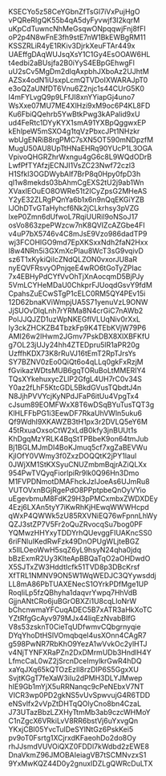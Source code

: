 KSECYo5z58CeYGbnZfTsGl7iVxPujHgO
vPQReRIgQK55b4qA5dyFyvwjf3I2kqrM
uKpCdTuwncNhMeGsqwONpqqwjFnj8fFI
oP2p4N8wFnE3fh9stE7nW1BkEWBgRM11
KSSZRLiR4yE1RKiv3DjrkXeuFTAr449x
UAEffgDAqWUJsqXsY1C1Gy4EsOOAW6HL
t4edbi2aBUsjfa2B0iYyS4EBpGEhwgFl
uU2sCv5MgDm2dlqAxpbhJXboAz2UJhtM
AZSx4odN1iUsxpLcmQTVDoIXWARAJpT0
e3oQZaUNfDT6Vnu6Z2njc1s44CUrG5K0
l4mFYLvgQ9p9LFfJI8xnYYiapGj4uno7
WsXxe07MU7ME4XlHzi9xM9oc6P4KL8FD
Ku6FbiQQehrb5YwBtkPwg3kAPalid9xU
ud4FeRtc1DYyKYX1smA91YXBpQggwxEP
kEhlpeW5mSXO4g1tqVzPbxcJPt1NHzkr
wbUgENRiB8rgPMC7sXN5OT590mNDpzfM
MugU50AU8UpTtHNaEHRq90YUcP1L3OGA
VpivoQHGRZhrWxngu4gG6c8L9WQdODrB
LwfPfTYAfzjECNJI1VsZC23Nwf72czl3
H1Sfkl3OGDWybAIf7BrP8q0Hpy0fpD3h
ql1w8mekds03bAhmCgEXS2tU2j9ab1Wn
XVaxlEOuEO8OWRe51t2ICyZpsG2MHeAS
Y2yE32ZLRgPQnYa6b1x6n9nQqEKGiYZB
lJOhDTvGTaHyhcf6Nk2jCLkrhsy3pVZG
lxeP0Zmn6dUfwoL7RqiUURil9oNSoJ17
osVo863zpePWzcw7nK8QVIZcAZGbe4FI
v4uP7bX5746v4C8mJsE9Vzo986dadTP9
wj3FCOHlGO9md7EpXKSxxNdh2faN2Hxx
l8w4NRn5i3GXmXcPIau8WcT3sG9vqivD
sz6T1xKykiQiIcZNdQLZON0vxorJU8aR
nyEQVFRsvyOPnjqeE4wRO6tGoTyZPIac
7x4EBHyPdCYfVvOhTjXnAocqmD5BjPJy
5VmLCYHeMDaU0ChkprFJUoqdGsvY9fdM
CpahsZuECwSTgP1cELC0RM5QY4PEv15i
12D62bnaKViWmpjUA5S71yenuVzL9ONW
JjSUOvDlqLnh7rYRMa8N4crGiC7nAWb2
PolJJQJZD1uzWpNKEGfIVLUqNiv0rXxL
Iy3ckZHCKZB4TbzkFp9K4TEbKVjW79P6
AMI26w2IHwm2JGmv7PskDBX8XlXBFKfU
g7OL23jUJy24hh4ZTEDpru5lR1aPR20g
UzffhKDX73K8rRuVJ16tEmT2RpTJrsYs
SY7BZNV0zEo0QiQt6o4qLLq0gkFxRzjM
fGvikazWDtsMUB6gqTORuBoLtMMERIY4
TQsXYkehuxycZLlP2GfgL4UH7rC0v34S
Y0az2fLhF5KtcGDL5BkdGVusTQbdtJ4n
N8JjhPVVYcjKyNPdJFaP6itUu4VpgTx4
cJsum89EOMFWxX8T6wDSqBYuTusTQT3g
KlHLFFbPG1i3EewDF7RkaUhVWln5uku6
Qf9WdhI9XKAWZB3tH1px3r2DVLQ5eY6M
45tRxuaOxsoCtW2xLdB0kfy3jnBUUt1s
KhDgqMzYRLK4BqStTPBbeK9on64tmJub
Bj1BGLMJmDI4BoKJmuq5cf7xgZaBEVWu
KjlOfY0VWmy3f0ZxzDOQQtK2jPY1laul
0JWjXM1StKXSyuCNUZmbmBqjrAZiQLXx
954PwTVQyqFiorlpiRr9lk0Q96Hn3Dmo
M1FVPDNmotDMAFhckJzIJoeAs6UJmRu8
VUTOVxnBGjRgePdO8PPptpbeQnOyVYio
uEgevbmuM8FdK29H3pPMCxmbxZWDXDEy
4Ezj6LXAn5tyY7iKwRhKjHEwqWWWHcpd
qWxP4QWWk5zU85RXVNiEQ76wFpnnLhWy
QZJ3stZP7V5Fr2oQuZRvocqSu7bog0PF
YQMwzHHYxyTDDYrhQUevggFIUAKncSS0
6riFNluIKedRwFzk49DnOPUgWLjteBGZ
x5IlLOeoWwH5sqZ6yL9hsyN24qha0jdq
bBzExmR2Uy3KlteApBBQaTqO2aOHDwdO
X5SJTxZW3HddtIcfk51TVD8p3DBcKrsf
XfTRL1NMNV9ON5W1WqWEDJC3QYywsddj
LL8mA86PbTUAXENecS1OYrkPDfMge1UP
RoqIiLp5fzQBhyha1daqvrYwpq7HhVdB
GjjnANtCRo6juBGrOBXZi1U8cqLloNrW
bChcnwmaYFCuqADEC5B7xATR3aHkXoTC
YZtRfgGcAyv979MJx44liqEzNvabBIfG
V8s53zsknT0CieTqUDfwmvCQbgrnyqie
DYqYhoDtHSlVOmqbqeI4usXOnn4CAgR7
g598PwNR7RbKhO9YezA1wVvkOc2ylHTJ
v4NjTYNFXRaPZn2DxDMrmUDb3HndlH4Y
LfmcCaL0wZ2jSrcnDceImylkrGwR4hDQ
xaYqJXq65kQTOzEzIl8rzDIP6S5GgxXU
SvjtKGgT7feXaW3iIu2dPMH3DLYJMwep
hIE9Gb1mYjX5uRRNanqc9cPeNEbxV7NT
VICR3wp0PD2gkNS5vUvSpwvujG4R6TDD
eNSvlfx2vVpZtDHTqQOlyCno8bn4CzaL
J73UTazBbzLZXHyTtmMb3ab9czcWHMoY
C1nZgcX6VRkiLvV8RR6bstVj6uYxvgQn
YKxjCBI05YvcTulDeSYlNtGz6PskKei5
pv9oT0Fsrtg1XCjrxdKFaeohDo2do8Oy
rhJJsmdVUVOiQXZ0FDDl7kWdbd2zEWE8
DnaVkmZ96JMOBAIeiagVB7tSCMNvzxS1
9YxMwKQZ44D0y2gnuxIDZLgQWRcDuLTX
